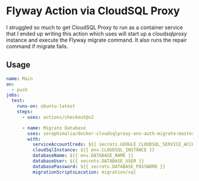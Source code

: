 # Flyway Action via CloudSQL Proxy

I struggled so much to get CloudSQL Proxy to run as a container service that I ended up writing this action which uses will start up a cloudsqlproxy instance and execute the Flyway migrate command. It also runs the repair command if migrate fails.

## Usage

```yaml
name: Main
on:
  - push
jobs:
  test:
    runs-on: ubuntu-latest
    steps:
      - uses: actions/checkout@v2

      - name: Migrate Database
        uses: seraphimalia/docker-cloudsqlproxy-env-auth-migrate:master
        with:
          serviceAccountCreds: ${{ secrets.GOOGLE_CLOUDSQL_SERVICE_ACCOUNT }}
          cloudSqlInstance: ${{ env.CLOUDSQL_INSTANCE }}
          databaseName: ${{ env.DATABASE_NAME }}
          databaseUser: ${{ secrets.DATABASE_USER }}
          databasePassword: ${{ secrets.DATABASE_PASSWORD }}
          migrationScriptsLocation: migration/sql
```
